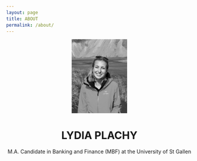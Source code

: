 ```yaml
---
layout: page
title: ABOUT
permalink: /about/
---
```


<center>
  
<img src="Photo_Informal43.jpeg" alt="Informal Photo" style="height: 200px; width:150px;"/>

  <h1>LYDIA PLACHY </h1>
  <body> M.A. Candidate in Banking and Finance (MBF) at the University of St Gallen </body>
</center> 

